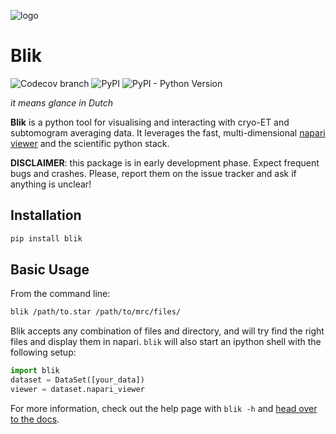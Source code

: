 ![logo](docs/images/logo.png)

# Blik

![Codecov branch](https://img.shields.io/codecov/c/github/gutsche-lab/blik/main?label=codecov)
![PyPI](https://img.shields.io/pypi/v/blik)
![PyPI - Python Version](https://img.shields.io/pypi/pyversions/blik)

*it means glance in Dutch*

**Blik** is a python tool for visualising and interacting with cryo-ET and subtomogram averaging data. It leverages the fast, multi-dimensional [napari viewer](https://napari.org) and the scientific python stack.

**DISCLAIMER**: this package is in early development phase. Expect frequent bugs and crashes. Please, report them on the issue tracker and ask if anything is unclear!

## Installation

```bash
pip install blik
```

## Basic Usage

From the command line:
```bash
blik /path/to.star /path/to/mrc/files/
```

Blik accepts any combination of files and directory, and will try find the right files and display them in napari. `blik` will also start an ipython shell with the following setup:
```python
import blik
dataset = DataSet([your_data])
viewer = dataset.napari_viewer
```

For more information, check out the help page with `blik -h` and [head over to the docs](https://gutsche-lab.github.io/blik).
